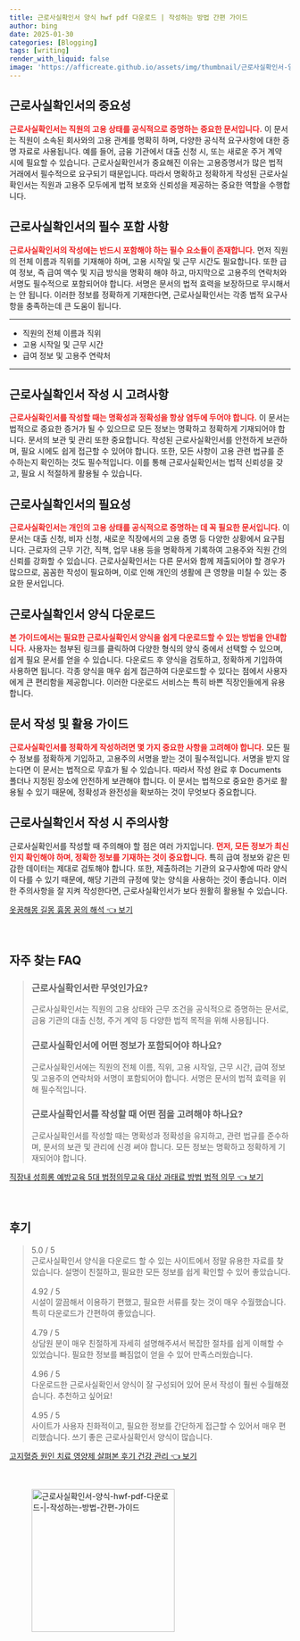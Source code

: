 ```yaml
---
title: 근로사실확인서 양식 hwf pdf 다운로드 | 작성하는 방법 간편 가이드
author: bing
date: 2025-01-30
categories: [Blogging]
tags: [writing]
render_with_liquid: false
image: 'https://afficreate.github.io/assets/img/thumbnail/근로사실확인서-양식-hwf-pdf-다운로드-|-작성하는-방법-간편-가이드.webp'
---
```



<h2 id='근로사실확인서의_중요성'>근로사실확인서의 중요성</h2>

<p><b><span style="color: #ee2323;">근로사실확인서는 직원의 고용 상태를 공식적으로 증명하는 중요한 문서입니다.</span></b> 이 문서는 직원이 소속된 회사와의 고용 관계를 명확히 하며, 다양한 공식적 요구사항에 대한 증명 자료로 사용됩니다. 예를 들어, 금융 기관에서 대출 신청 시, 또는 새로운 주거 계약 시에 필요할 수 있습니다. 근로사실확인서가 중요해진 이유는 고용증명서가 많은 법적 거래에서 필수적으로 요구되기 때문입니다. 따라서 명확하고 정확하게 작성된 근로사실확인서는 직원과 고용주 모두에게 법적 보호와 신뢰성을 제공하는 중요한 역할을 수행합니다.</p>

<h2 id='근로사실확인서의_필수_포함_사항'>근로사실확인서의 필수 포함 사항</h2>

<p><b><span style="color: #ee2323;">근로사실확인서의 작성에는 반드시 포함해야 하는 필수 요소들이 존재합니다.</span></b> 먼저 직원의 전체 이름과 직위를 기재해야 하며, 고용 시작일 및 근무 시간도 필요합니다. 또한 급여 정보, 즉 급여 액수 및 지급 방식을 명확히 해야 하고, 마지막으로 고용주의 연락처와 서명도 필수적으로 포함되어야 합니다. 서명은 문서의 법적 효력을 보장하므로 무시해서는 안 됩니다. 이러한 정보를 정확하게 기재한다면, 근로사실확인서는 각종 법적 요구사항을 충족하는데 큰 도움이 됩니다.</p>

<hr />

<ul>
    <li>직원의 전체 이름과 직위</li>
    <li>고용 시작일 및 근무 시간</li>
    <li>급여 정보 및 고용주 연락처</li>
</ul>

<hr />

<h2 id='근로사실확인서_작성_시_고려사항'>근로사실확인서 작성 시 고려사항</h2>

<p><b><span style="color: #ee2323;">근로사실확인서를 작성할 때는 명확성과 정확성을 항상 염두에 두어야 합니다.</span></b> 이 문서는 법적으로 중요한 증거가 될 수 있으므로 모든 정보는 명확하고 정확하게 기재되어야 합니다. 문서의 보관 및 관리 또한 중요합니다. 작성된 근로사실확인서를 안전하게 보관하며, 필요 시에도 쉽게 접근할 수 있어야 합니다. 또한, 모든 사항이 고용 관련 법규를 준수하는지 확인하는 것도 필수적입니다. 이를 통해 근로사실확인서는 법적 신뢰성을 갖고, 필요 시 적절하게 활용될 수 있습니다.</p>

<h2 id='근로사실확인서의_필요성'>근로사실확인서의 필요성</h2>

<p><b><span style="color: #ee2323;">근로사실확인서는 개인의 고용 상태를 공식적으로 증명하는 데 꼭 필요한 문서입니다.</span></b> 이 문서는 대출 신청, 비자 신청, 새로운 직장에서의 고용 증명 등 다양한 상황에서 요구됩니다. 근로자의 근무 기간, 직책, 업무 내용 등을 명확하게 기록하여 고용주와 직원 간의 신뢰를 강화할 수 있습니다. 근로사실확인서는 다른 문서와 함께 제출되어야 할 경우가 많으므로, 꼼꼼한 작성이 필요하며, 이로 인해 개인의 생활에 큰 영향을 미칠 수 있는 중요한 문서입니다.</p>

<h2 id='근로사실확인서_양식_다운로드'>근로사실확인서 양식 다운로드</h2>

<p><b><span style="color: #ee2323;">본 가이드에서는 필요한 근로사실확인서 양식을 쉽게 다운로드할 수 있는 방법을 안내합니다.</span></b> 사용자는 첨부된 링크를 클릭하여 다양한 형식의 양식 중에서 선택할 수 있으며, 쉽게 필요 문서를 얻을 수 있습니다. 다운로드 후 양식을 검토하고, 정확하게 기입하여 사용하면 됩니다. 각종 양식을 매우 쉽게 접근하여 다운로드할 수 있다는 점에서 사용자에게 큰 편리함을 제공합니다. 이러한 다운로드 서비스는 특히 바쁜 직장인들에게 유용합니다.</p>

<h2 id='문서_작성_및_활용_가이드'>문서 작성 및 활용 가이드</h2>

<p><b><span style="color: #ee2323;">근로사실확인서를 정확하게 작성하려면 몇 가지 중요한 사항을 고려해야 합니다.</span></b> 모든 필수 정보를 정확하게 기입하고, 고용주의 서명을 받는 것이 필수적입니다. 서명을 받지 않는다면 이 문서는 법적으로 무효가 될 수 있습니다. 따라서 작성 완료 후 Documents 폴더나 지정된 장소에 안전하게 보관해야 합니다. 이 문서는 법적으로 중요한 증거로 활용될 수 있기 때문에, 정확성과 완전성을 확보하는 것이 무엇보다 중요합니다.</p>

<h2 id='근로사실확인서_작성_시_주의사항'>근로사실확인서 작성 시 주의사항</h2>

<p>근로사실확인서를 작성할 때 주의해야 할 점은 여러 가지입니다. <b><span style="color: #ee2323;">먼저, 모든 정보가 최신인지 확인해야 하며, 정확한 정보를 기재하는 것이 중요합니다.</span></b> 특히 급여 정보와 같은 민감한 데이터는 제대로 검토해야 합니다. 또한, 제출하려는 기관의 요구사항에 따라 양식이 다를 수 있기 때문에, 해당 기관의 규정에 맞는 양식을 사용하는 것이 좋습니다. 이러한 주의사항을 잘 지켜 작성한다면, 근로사실확인서가 보다 원활히 활용될 수 있습니다.</p>


<p><a class="click-button" title="옷꿈해몽 길몽 흉몽 꿈의 해석" href="https://afficreate.github.io/posts/%EC%98%B7%EA%BF%88%ED%95%B4%EB%AA%BD-%EA%B8%B8%EB%AA%BD-%ED%9D%89%EB%AA%BD-%EA%BF%88%EC%9D%98-%ED%95%B4%EC%84%9D/" rel="dofollow">옷꿈해몽 길몽 흉몽 꿈의 해석 👈 보기</a></p><br>
<h2 id='자주_찾는_FAQ'>자주 찾는 FAQ</h2>
<div itemscope="" itemtype="https://schema.org/FAQPage"> 
<blockquote> 
<div itemscope="" itemprop="mainEntity" itemtype="https://schema.org/Question"> 
<h3 itemprop="name">근로사실확인서란 무엇인가요?</h3> 
<div itemscope="" itemprop="acceptedAnswer" itemtype="https://schema.org/Answer"> 
<span itemprop="text"> 
<p>근로사실확인서는 직원의 고용 상태와 근무 조건을 공식적으로 증명하는 문서로, 금융 기관의 대출 신청, 주거 계약 등 다양한 법적 목적을 위해 사용됩니다.</p> 
</span> 
</div> 
</div> 

<div itemscope="" itemprop="mainEntity" itemtype="https://schema.org/Question"> 
<h3 itemprop="name">근로사실확인서에 어떤 정보가 포함되어야 하나요?</h3> 
<div itemscope="" itemprop="acceptedAnswer" itemtype="https://schema.org/Answer"> 
<span itemprop="text"> 
<p>근로사실확인서에는 직원의 전체 이름, 직위, 고용 시작일, 근무 시간, 급여 정보 및 고용주의 연락처와 서명이 포함되어야 합니다. 서명은 문서의 법적 효력을 위해 필수적입니다.</p> 
</span> 
</div> 
</div> 

<div itemscope="" itemprop="mainEntity" itemtype="https://schema.org/Question"> 
<h3 itemprop="name">근로사실확인서를 작성할 때 어떤 점을 고려해야 하나요?</h3> 
<div itemscope="" itemprop="acceptedAnswer" itemtype="https://schema.org/Answer"> 
<span itemprop="text"> 
<p>근로사실확인서를 작성할 때는 명확성과 정확성을 유지하고, 관련 법규를 준수하며, 문서의 보관 및 관리에 신경 써야 합니다. 모든 정보는 명확하고 정확하게 기재되어야 합니다.</p> 
</span> 
</div> 
</div> 
</blockquote> 
</div>
<p><a class="click-button" title="직장내 성희롱 예방교육 5대 법정의무교육 대상 과태료 방법 법적 의무" href="https://afficreate.github.io/posts/%EC%A7%81%EC%9E%A5%EB%82%B4-%EC%84%B1%ED%9D%AC%EB%A1%B1-%EC%98%88%EB%B0%A9%EA%B5%90%EC%9C%A1-5%EB%8C%80-%EB%B2%95%EC%A0%95%EC%9D%98%EB%AC%B4%EA%B5%90%EC%9C%A1-%EB%8C%80%EC%83%81-%EA%B3%BC%ED%83%9C%EB%A3%8C-%EB%B0%A9%EB%B2%95-%EB%B2%95%EC%A0%81-%EC%9D%98%EB%AC%B4/" rel="dofollow">직장내 성희롱 예방교육 5대 법정의무교육 대상 과태료 방법 법적 의무 👈 보기</a></p><br>
<h2 id='후기'>후기</h2>
<div itemscope itemtype="https://schema.org/Product">
  <blockquote>
  <div itemprop="review" itemscope itemtype="https://schema.org/Review">
      <div itemprop="reviewRating" itemscope itemtype="https://schema.org/Rating"> <span itemprop="ratingValue">5.0</span> / <span itemprop="bestRating">5</span> </div>
      <span itemprop="reviewBody">근로사실확인서 양식을 다운로드 할 수 있는 사이트에서 정말 유용한 자료를 찾았습니다. 설명이 친절하고, 필요한 모든 정보를 쉽게 확인할 수 있어 좋았습니다.</span>
  </div>
  <br>
  <div itemprop="review" itemscope itemtype="https://schema.org/Review">
      <div itemprop="reviewRating" itemscope itemtype="https://schema.org/Rating"> <span itemprop="ratingValue">4.92</span> / <span itemprop="bestRating">5</span> </div>
      <span itemprop="reviewBody">시설이 깔끔해서 이용하기 편했고, 필요한 서류를 찾는 것이 매우 수월했습니다. 특히 다운로드가 간편하여 좋았습니다.</span>
  </div>
  <br>
  <div itemprop="review" itemscope itemtype="https://schema.org/Review">
      <div itemprop="reviewRating" itemscope itemtype="https://schema.org/Rating"> <span itemprop="ratingValue">4.79</span> / <span itemprop="bestRating">5</span> </div>
      <span itemprop="reviewBody">상담원 분이 매우 친절하게 자세히 설명해주셔서 복잡한 절차를 쉽게 이해할 수 있었습니다. 필요한 정보를 빠짐없이 얻을 수 있어 만족스러웠습니다.</span>
  </div>
  <br>
  <div itemprop="review" itemscope itemtype="https://schema.org/Review">
      <div itemprop="reviewRating" itemscope itemtype="https://schema.org/Rating"> <span itemprop="ratingValue">4.96</span> / <span itemprop="bestRating">5</span> </div>
      <span itemprop="reviewBody">다운로드한 근로사실확인서 양식이 잘 구성되어 있어 문서 작성이 훨씬 수월해졌습니다. 추천하고 싶어요!</span>
  </div>
  <br>
  <div itemprop="review" itemscope itemtype="https://schema.org/Review">
      <div itemprop="reviewRating" itemscope itemtype="https://schema.org/Rating"> <span itemprop="ratingValue">4.95</span> / <span itemprop="bestRating">5</span> </div>
      <span itemprop="reviewBody">사이트가 사용자 친화적이고, 필요한 정보를 간단하게 접근할 수 있어서 매우 편리했습니다. 쓰기 좋은 근로사실확인서 양식이 많습니다.</span>
  </div>
  </blockquote>
</div>
<p><a class="click-button" title="고지혈증 원인 치료 영양제 살펴본 후기 건강 관리" href="https://afficreate.github.io/posts/%EA%B3%A0%EC%A7%80%ED%98%88%EC%A6%9D-%EC%9B%90%EC%9D%B8-%EC%B9%98%EB%A3%8C-%EC%98%81%EC%96%91%EC%A0%9C-%EC%82%B4%ED%8E%B4%EB%B3%B8-%ED%9B%84%EA%B8%B0-%EA%B1%B4%EA%B0%95-%EA%B4%80%EB%A6%AC/" rel="dofollow">고지혈증 원인 치료 영양제 살펴본 후기 건강 관리 👈 보기</a></p><br>
<figure class="image"><img src="https://afficreate.github.io/assets/img/thumbnail/근로사실확인서-양식-hwf-pdf-다운로드-|-작성하는-방법-간편-가이드.webp" alt="근로사실확인서-양식-hwf-pdf-다운로드-|-작성하는-방법-간편-가이드" width="256" height="256"></figure>
